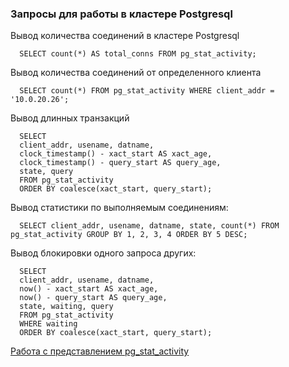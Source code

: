 ### Запросы для работы в кластере Postgresql

Вывод количества соединений в кластере Postgresql

      SELECT count(*) AS total_conns FROM pg_stat_activity;
      
Вывод количества соединений от определенного клиента

      SELECT count(*) FROM pg_stat_activity WHERE client_addr = '10.0.20.26';

Вывод длинных транзакций

      SELECT
      client_addr, usename, datname,
      clock_timestamp() - xact_start AS xact_age,
      clock_timestamp() - query_start AS query_age,
      state, query
      FROM pg_stat_activity 
      ORDER BY coalesce(xact_start, query_start);

Вывод статистики по выполняемым соединениям:

      SELECT client_addr, usename, datname, state, count(*) FROM pg_stat_activity GROUP BY 1, 2, 3, 4 ORDER BY 5 DESC;

Вывод блокировки одного запроса других:

      SELECT 
      client_addr, usename, datname,
      now() - xact_start AS xact_age,
      now() - query_start AS query_age,
      state, waiting, query
      FROM pg_stat_activity
      WHERE waiting
      ORDER BY coalesce(xact_start, query_start);
      
[Работа с представлением pg_stat_activity](https://github.com/Aleksey-10081967/Postgresql-study/blob/main/query/files/pg_stat_activity.md)
